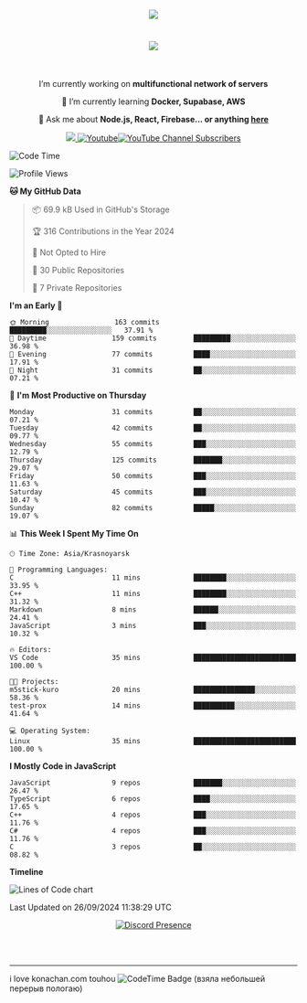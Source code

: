 <h1 align="center">
    <img src="https://count.akame.moe/@moe-counter.github)" />
</h1>

<h1 align="center">
    <img src="https://readme-typing-svg.herokuapp.com/?font=Righteous&size=35&center=true&vCenter=true&width=500&height=70&duration=4000&lines=Hi+There!+👋;+I'm+Waidelos!;" />
</h1>
<br/>

<div align="center">
 
   I’m currently working on **multifunctional network of servers**
 
 🌱 I’m currently learning **Docker, Supabase, AWS**

💬 Ask me about **Node.js, React, Firebase... or anything [here](https://github.com/kurobaaka/kurobaaka/issues)**

 </div>
 
<div align="center"> 
  <a href="mailto:drainlinux@gmail.com">
    <img src="https://img.shields.io/badge/Gmail-333333?style=for-the-badge&logo=gmail&logoColor=red" />
    <a href="https://www.youtube.com/@Waideloss?sub_confirmation=1"><img alt="Youtube" title="Youtube" src="https://img.shields.io/badge/-youtube-gray?style=for-the-badge&logo=youtube&logoColor=white"/><img alt="YouTube Channel Subscribers" src="https://img.shields.io/youtube/channel/subscribers/UCX3sHGkxtRLjqHIZQ9tdarA?label=%20&style=for-the-badge"/>
  </a>
</div>



<!--START_SECTION:waka-->
![Code Time](http://img.shields.io/badge/Code%20Time-54%20mins-blue)

![Profile Views](http://img.shields.io/badge/Profile%20Views-0-blue)

**🐱 My GitHub Data** 

> 📦 69.9 kB Used in GitHub's Storage 
 > 
> 🏆 316 Contributions in the Year 2024
 > 
> 🚫 Not Opted to Hire
 > 
> 📜 30 Public Repositories 
 > 
> 🔑 7 Private Repositories 
 > 
**I'm an Early 🐤** 

```text
🌞 Morning                163 commits         █████████░░░░░░░░░░░░░░░░   37.91 % 
🌆 Daytime                159 commits         █████████░░░░░░░░░░░░░░░░   36.98 % 
🌃 Evening                77 commits          ████░░░░░░░░░░░░░░░░░░░░░   17.91 % 
🌙 Night                  31 commits          ██░░░░░░░░░░░░░░░░░░░░░░░   07.21 % 
```
📅 **I'm Most Productive on Thursday** 

```text
Monday                   31 commits          ██░░░░░░░░░░░░░░░░░░░░░░░   07.21 % 
Tuesday                  42 commits          ██░░░░░░░░░░░░░░░░░░░░░░░   09.77 % 
Wednesday                55 commits          ███░░░░░░░░░░░░░░░░░░░░░░   12.79 % 
Thursday                 125 commits         ███████░░░░░░░░░░░░░░░░░░   29.07 % 
Friday                   50 commits          ███░░░░░░░░░░░░░░░░░░░░░░   11.63 % 
Saturday                 45 commits          ███░░░░░░░░░░░░░░░░░░░░░░   10.47 % 
Sunday                   82 commits          █████░░░░░░░░░░░░░░░░░░░░   19.07 % 
```


📊 **This Week I Spent My Time On** 

```text
🕑︎ Time Zone: Asia/Krasnoyarsk

💬 Programming Languages: 
C                        11 mins             ████████░░░░░░░░░░░░░░░░░   33.95 % 
C++                      11 mins             ████████░░░░░░░░░░░░░░░░░   31.32 % 
Markdown                 8 mins              ██████░░░░░░░░░░░░░░░░░░░   24.41 % 
JavaScript               3 mins              ███░░░░░░░░░░░░░░░░░░░░░░   10.32 % 

🔥 Editors: 
VS Code                  35 mins             █████████████████████████   100.00 % 

🐱‍💻 Projects: 
m5stick-kuro             20 mins             ███████████████░░░░░░░░░░   58.36 % 
test-prox                14 mins             ██████████░░░░░░░░░░░░░░░   41.64 % 

💻 Operating System: 
Linux                    35 mins             █████████████████████████   100.00 % 
```

**I Mostly Code in JavaScript** 

```text
JavaScript               9 repos             ███████░░░░░░░░░░░░░░░░░░   26.47 % 
TypeScript               6 repos             ████░░░░░░░░░░░░░░░░░░░░░   17.65 % 
C++                      4 repos             ███░░░░░░░░░░░░░░░░░░░░░░   11.76 % 
C#                       4 repos             ███░░░░░░░░░░░░░░░░░░░░░░   11.76 % 
C                        3 repos             ██░░░░░░░░░░░░░░░░░░░░░░░   08.82 % 
```



**Timeline**

![Lines of Code chart](https://raw.githubusercontent.com/kurobaaka/kurobaaka/main/assets/bar_graph.png)


 Last Updated on 26/09/2024 11:38:29 UTC
<!--END_SECTION:waka-->


<div align="center">
    <a href="https://discord.com/users/894800603467878411" target="_blank">
      <img src="https://lanyard.cnrad.dev/api/894800603467878411" alt="Discord Presence">
    </a>
</div>

</details>

</div>

<br/><br/>

<hr/>

i love konachan.com touhou <img href="https://codetime.dev" alt="CodeTime Badge" src="https://img.shields.io/endpoint?style=social&color=222&url=https%3A%2F%2Fapi.codetime.dev%2Fshield%3Fid%3D26759%26project%3D%26in=0"> (взяла небольшей перерыв пологаю)
